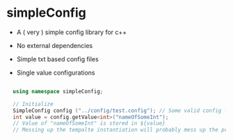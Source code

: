 # simpleConfig

* A ( very ) simple config library for c++

* No external dependencies
* Simple txt based config files
* Single value configurations


``` c++

  using namespace simpleConfig;

  // Initialize 
  SimpleConfig config ("../config/test.config"); // Some valid config file, throws if it doesn't exist
  int value = config.getValue<int>("nameOfSomeInt");
  // Value of "nameOfSomeInt" is stored in ${value}
  // Messing up the tempalte instantiation will probably mess up the programm, take care

```